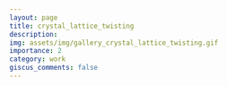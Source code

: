 ```yaml
---
layout: page
title: crystal_lattice_twisting
description: 
img: assets/img/gallery_crystal_lattice_twisting.gif
importance: 2
category: work
giscus_comments: false
---
```

